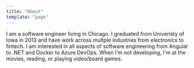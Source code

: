 ```yaml
---
title: "About"
template: "page"
---
```


I am a software engineer living in Chicago. I graduated from Univeristy of Iowa in 2013 and have work across multple industries from electronics to fintech. I am interested in all aspects of software engineering from Angular to .NET and Docker to Azure DevOps. When I'm not developing, I'm at the movies, reading, or playing video/board games.